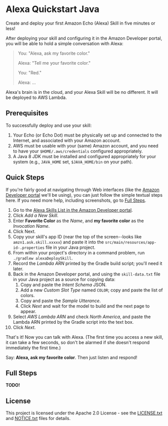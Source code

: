 # Alexa Quickstart Java

Create and deploy your first Amazon Echo (Alexa) Skill in five minutes or less!

After deploying your skill and configuring it in the Amazon Developer portal, you will be able to hold a simple conversation with Alexa:

> You: "Alexa, ask my favorite color."
> 
> Alexa: "Tell me your favorite color."
> 
> You: "Red."
> 
> Alexa: ...

Alexa's brain is in the cloud, and your Alexa Skill will be no different. It will be deployed to AWS Lambda.

## Prerequisites

To successfully deploy and use your skill:
 
 1. Your Echo (or Echo Dot) must be physically set up and connected to the Internet, and associated with your Amazon account.
 1. AWS must be usable with your (same) Amazon account, and you need to have your `$HOME/.aws/credentials` configured appropriately.
 1. A Java 8 JDK must be installed and configured appropriately for your system (e.g., `JAVA_HOME` set, `$JAVA_HOME/bin` on your path).

## Quick Steps

If you're fairly good at navigating through Web interfaces (like the <a href="https://developer.amazon.com/" target="_blank">Amazon Developer portal</a> we'll be using), you can just follow the simple textual steps here. If you need more help, including screenshots, go to [Full Steps](#full-steps).

 1. Go to the <a href="https://developer.amazon.com/edw/home.html#/skills/list" target="_blank">Alexa Skills List in the Amazon Developer portal</a>.
 1. Click *Add a New Skill*.
 1. Enter **Favorite Color** as the *Name*, and **my favorite color** as the *Invocation Name*.
 1. Click Next.
 1. Copy your skill's app ID (near the top of the screen--looks like `amzn1.ask.skill.xxxxx`) and paste it into the `src/main/resources/app-id-.properties` file in your Java project.
 1. From within your project's directory in a command problem, run `./gradlew alexaDeploySkill`.
 1. Record the *Lambda ARN* printed by the Gradle build script; you'll need it later.
 1. Back in the Amazon Developer portal, and using the `skill-data.txt` file in your Java project as a source for copying data:
    1. Copy and paste the *Intent Schema* JSON.
    1. Add a new *Custom Slot Type* named `COLOR`; copy and paste the list of colors.
    1. Copy and paste the *Sample Utterance*.
    1. Click *Next* and wait for the model to build and the next page to appear.
 1. Select *AWS Lambda ARN* and check *North America*, and paste the Lambda ARN printed by the Gradle script into the text box.
 1. Click *Next*.

That's it! Now you can talk with Alexa. (The first time you access a new skill, it can take a few seconds, so don't be alarmed if she doesn't respond immediately the first time.)

Say: **Alexa, ask my favorite color**. Then just listen and respond!

## Full Steps

**TODO!**

## License

This project is licensed under the Apache 2.0 License - see the [LICENSE.txt](LICENSE.txt) and [NOTICE.txt](NOTICE.txt) files for details.
